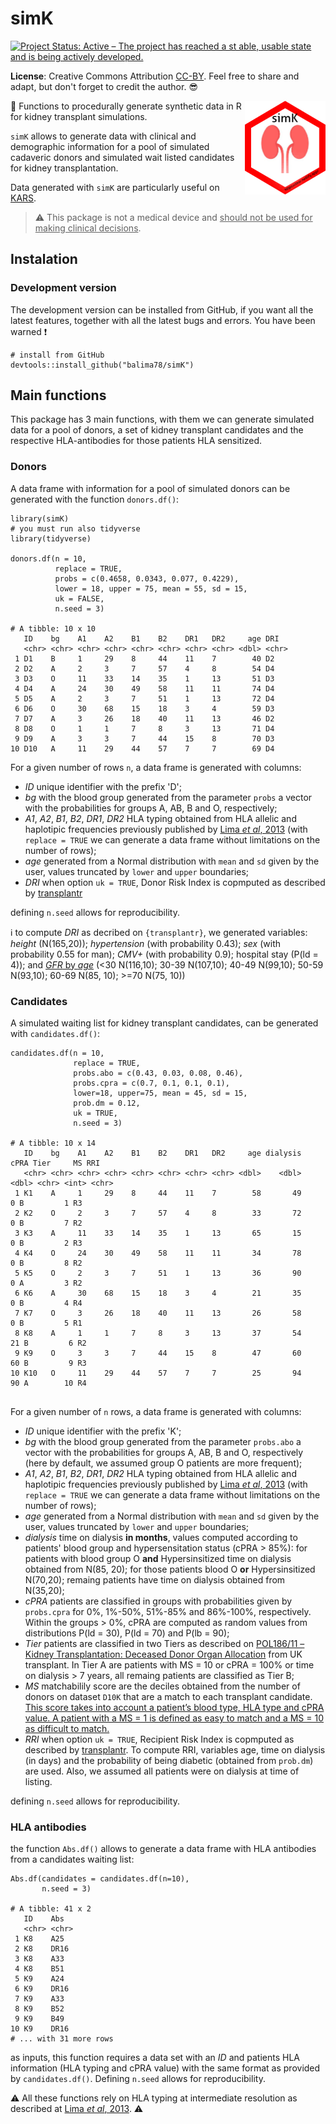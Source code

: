 # simK
[![Project Status: Active – The project has reached a st
able, usable state and is being actively developed.](https://www.repostatus.org/badges/latest/active.svg)](https://www.repostatus.org/#active)

**License**: Creative Commons Attribution [CC-BY](https://creativecommons.org/licenses/by/2.0/). Feel free to share and adapt, but don't forget to credit the author. :sunglasses:

<img src="images/simk.png" height="150" align="right"/>

:dart: Functions to procedurally generate synthetic data in R for kidney transplant simulations.

`simK` allows to generate data with clinical and demographic information for a pool of simulated cadaveric donors and simulated wait listed candidates for kidney transplantation.

Data generated with `simK` are particularly useful on [KARS](https://balima.shinyapps.io/kars/).

> :warning: This package is not a medical device and <ins>should not be used for making clinical decisions</ins>.

## Instalation

### Development version 

The development version can be installed from GitHub, if you want all the latest features, together with all the latest bugs and errors. You have been warned :exclamation:

```
# install from GitHub
devtools::install_github("balima78/simK")
```

## Main functions

This package has 3 main functions, with them we can generate simulated data for a pool of donors, a set of kidney transplant candidates and the respective HLA-antibodies for those patients HLA sensitized.

### Donors

A data frame with information for a pool of simulated donors can be generated with the function `donors.df()`:

```
library(simK)
# you must run also tidyverse
library(tidyverse)

donors.df(n = 10, 
          replace = TRUE, 
          probs = c(0.4658, 0.0343, 0.077, 0.4229), 
          lower = 18, upper = 75, mean = 55, sd = 15, 
          uk = FALSE, 
          n.seed = 3)
          
# A tibble: 10 x 10
   ID    bg    A1    A2    B1    B2    DR1   DR2     age DRI  
   <chr> <chr> <chr> <chr> <chr> <chr> <chr> <chr> <dbl> <chr>
 1 D1    B     1     29    8     44    11    7        40 D2   
 2 D2    A     2     3     7     57    4     8        54 D4   
 3 D3    O     11    33    14    35    1     13       51 D3   
 4 D4    A     24    30    49    58    11    11       74 D4   
 5 D5    A     2     3     7     51    1     13       72 D4   
 6 D6    O     30    68    15    18    3     4        59 D3   
 7 D7    A     3     26    18    40    11    13       46 D2   
 8 D8    O     1     1     7     8     3     13       71 D4   
 9 D9    A     3     3     7     44    15    8        70 D3   
10 D10   A     11    29    44    57    7     7        69 D4 
```

For a given number of rows `n`, a data frame is generated with columns: 

  + *ID* unique identifier with the prefix 'D'; 
  + *bg* with the blood group generated from the parameter `probs` a vector with the probabilities for groups A, AB, B and O, respectively; 
  + *A1*, *A2*, *B1*, *B2*, *DR1*, *DR2* HLA typing obtained from HLA allelic and haplotipic frequencies previously published by [Lima *et al*, 2013](https://www.slideshare.net/balima78/lima-2013) (with `replace = TRUE` we can generate a data frame without limitations on the number of rows);
  + *age* generated from a Normal distribution with `mean` and `sd` given by the user, values truncated by `lower` and `upper` boundaries;
  + *DRI* when option `uk = TRUE`, Donor Risk Index is copmputed as described by [transplantr](https://transplantr.txtools.net/articles/kidney_risk_scores.html) 
  
defining `n.seed` allows for reproducibility.

:information_source: to compute *DRI* as decribed on `{transplantr}`, we generated variables: *height* (N(165,20)); *hypertension* (with probability 0.43); *sex* (with probability 0.55 for man); *CMV+* (with probability 0.9); hospital stay (P(ld = 4)); and [*GFR* by *age*](https://www.kidney.org/atoz/content/gfr) (<30 N(116,10); 30-39 N(107,10); 40-49 N(99,10); 50-59 N(93,10); 60-69 N(85, 10); >=70  N(75, 10)) 

### Candidates

A simulated waiting list for kidney transplant candidates, can be generated with `candidates.df()`:

```
candidates.df(n = 10, 
              replace = TRUE,
              probs.abo = c(0.43, 0.03, 0.08, 0.46),
              probs.cpra = c(0.7, 0.1, 0.1, 0.1),
              lower=18, upper=75, mean = 45, sd = 15,
              prob.dm = 0.12,
              uk = TRUE,
              n.seed = 3)
              
# A tibble: 10 x 14
   ID    bg    A1    A2    B1    B2    DR1   DR2     age dialysis  cPRA Tier     MS RRI  
   <chr> <chr> <chr> <chr> <chr> <chr> <chr> <chr> <dbl>    <dbl> <dbl> <chr> <int> <chr>
 1 K1    A     1     29    8     44    11    7        58       49     0 B         1 R3   
 2 K2    O     2     3     7     57    4     8        33       72     0 B         7 R2   
 3 K3    A     11    33    14    35    1     13       65       15     0 B         2 R3   
 4 K4    O     24    30    49    58    11    11       34       78     0 B         8 R2   
 5 K5    O     2     3     7     51    1     13       36       90     0 A         3 R2   
 6 K6    A     30    68    15    18    3     4        21       35     0 B         4 R4   
 7 K7    O     3     26    18    40    11    13       26       58     0 B         5 R1   
 8 K8    A     1     1     7     8     3     13       37       54    21 B         6 R2   
 9 K9    O     3     3     7     44    15    8        47       60    60 B         9 R3   
10 K10   O     11    29    44    57    7     7        25       94    90 A        10 R4   
              
```

For a given number of `n` rows, a data frame is generated with columns: 

  + *ID* unique identifier with the prefix 'K'; 
  + *bg* with the blood group generated from the parameter `probs.abo` a vector with the probabilities for groups A, AB, B and O, respectively (here by default, we assumed group O patients are more frequent); 
  + *A1*, *A2*, *B1*, *B2*, *DR1*, *DR2* HLA typing obtained from HLA allelic and haplotipic frequencies previously published by [Lima *et al*, 2013](https://www.slideshare.net/balima78/lima-2013) (with `replace = TRUE` we can generate a data frame without limitations on the number of rows);
  + *age* generated from a Normal distribution with `mean` and `sd` given by the user, values truncated by `lower` and `upper` boundaries;
  + *dialysis* time on dialysis **in months**, values computed according to patients' blood group and hypersensitation status (cPRA > 85%): for patients with blood group O **and** Hypersinsitized time on dialysis obtained from N(85, 20); for those patients blood O **or** Hypersinsitized N(70,20); remaing patients have time on dialysis obtained from N(35,20);
  + *cPRA* patients are classified in groups with probabilities given by `probs.cpra` for 0%, 1%-50%, 51%-85% and 86%-100%, respectively. Within the groups > 0%, cPRA are computed as random values from distributions P(ld = 30), P(ld = 70) and P(lb = 90);
  + *Tier* patients are classified in two Tiers as described on [POL186/11 – Kidney Transplantation: Deceased Donor Organ Allocation](https://nhsbtdbe.blob.core.windows.net/umbraco-assets-corp/22127/pol186.pdf) from UK transplant. In Tier A are patients with MS = 10 or cPRA = 100% or time on dialysis > 7 years, all remaing patients are classified as Tier B;
  + *MS* matchabilily score are the deciles obtained from the number of donors on dataset `D10K` that are a match to each transplant candidate. [This score takes into account a patient’s blood type, HLA type and cPRA value. A patient with a MS = 1 is defined as easy to match and a MS = 10 as difficult to match.](https://www.odt.nhs.uk/odt-structures-and-standards/odt-hub-programme/kidney-offering-scheme/#:~:text=blood%20group%20match-,Key%20terms,10%20as%20difficult%20to%20match)
  + *RRI* when option `uk = TRUE`, Recipient Risk Index is copmputed as described by [transplantr](https://transplantr.txtools.net/articles/kidney_risk_scores.html). To compute RRI, variables age, time on dialysis (in days) and the probability of being diabetic (obtained from `prob.dm`) are used. Also, we assumed all patients were on dialysis at time of listing.
  
defining `n.seed` allows for reproducibility.

### HLA antibodies

the function `Abs.df()` allows to generate a data frame with HLA antibodies from a candidates waiting list:

```
Abs.df(candidates = candidates.df(n=10), 
       n.seed = 3)
       
# A tibble: 41 x 2
   ID    Abs  
   <chr> <chr>
 1 K8    A25  
 2 K8    DR16 
 3 K8    A33  
 4 K8    B51  
 5 K9    A24  
 6 K9    DR16 
 7 K9    A33  
 8 K9    B52  
 9 K9    B49  
10 K9    DR16 
# ... with 31 more rows
```

as inputs, this function requires a data set with an *ID* and patients HLA information (HLA typing and cPRA value) with the same format as provided  by `candidates.df()`. Defining `n.seed` allows for reproducibility.

:warning: 
All these functions rely on HLA typing at intermediate resolution as described at  [Lima *et al*, 2013](https://www.slideshare.net/balima78/lima-2013).
:warning:
